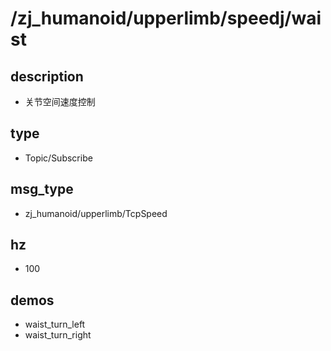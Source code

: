 ﻿# /zj_humanoid/upperlimb/speedj/waist

## description
- 关节空间速度控制

## type
- Topic/Subscribe

## msg_type
- zj_humanoid/upperlimb/TcpSpeed

## hz
- 100

## demos
- waist_turn_left
- waist_turn_right

